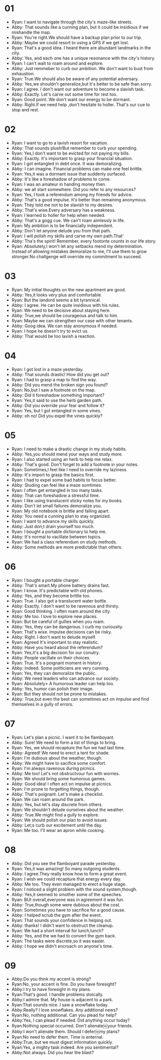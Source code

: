 # 01
- Ryan: I want to navigate through the city's maze-like streets.
- Abby: That sounds like a cunning plan, but it could be insidious if we mishandle the map.
- Ryan: You're right.We should have a backup plan prior to our trip.
- Abby: Maybe we could resort to using a GPS if we get lost.
- Ryan: That's a good idea. I heard there are abundant landmarks in the city.
- Abby: Yes, and each one has a unique resonance with the city's history.
- Ryan: I can't wait to roam around and explore.
- Abby: Just remmeber to curb our ambition. We don't want to bust from exhaustion.
- Ryan: True.We should also be aware of any potential adversary.
- Abby: Yes,we shouldn't generalize,but it's better to be safe than sorry.
- Ryan: I agree. I don't want our adventure to become a slavish task.
- Abby: Exactly. Let's carve out some time for rest too.
- Ryan: Good point. We don't want our energy to be dormant.
- Abby: Right.If we need help ,don't hesitate to holler. That's our cue to stop and rest.

# 02
- Ryan: I want to go to a lavish resort for vacation.
- Abby: That sounds plush!But remember to curb your spending.
- Ryan: Yes,I don't want to be evicted for not paying my bills.
- Abby: Exactly. It's important to grasp your financial situation.
- Ryan: I got entangled in debt once. It was demoralizing.
- Abby: I can imagine. Financial problems can make one feel brittle.
- Ryan: Yes,it was a dormant issue that suddenly surfaced.
- Abby: It's like a foreshadow of problems to come.
- Ryan: I was an amateur in handing money then.
- Abby: we all start somewhere. Did you refer to any resources?
- Ryan: Yes, I took a referendum among my friends for advice.
- Abby: That's a good impulse. It's better than remaining anonymous.
- Ryan: They told me not to be slavish to my desires.
- Abby: That's wise.Every adversary has a weakness.
- Ryan: I learned to holler for help when needed.
- Abby: That's a gogg cue. We can't roam aimlessly in life.
- Ryan: My ambition is to be financially independent.
- Abby: Don't let anyone delude you from that path.
- Ryan: I will polish my skills and carve my own path.That'
- Abby: Tha's the spirit! Remember, every footonte counts in our life story.
- Ryan: Absolutely,I won't let any setbacks mend my determination. Instead of allowing mistakes  demoralize to me, I'll use them to grow stronger.No challgenge will override  my commitment to succeed.


# 03
- Ryan: My initial thoughts on the new apartment are good.
- Abby: Yes,it looks very plus and comfortable.
- Ryan: But the landord seems a bit tyrannical.
- Abby: I agree. He can be quite insidious with his rules.
- Ryan: We need to be decisive about staying here.
- Abby: True,we should be courageous and talk to him.
- Ryan: Maybe we can strengthen our case with other tenants.
- Abby: Goog idea. We can stay anonymous if needed.
- Ryan: I hope he doesn't try to evict us.
- Abby: That would be too lavish a reaction.

# 04
- Ryan: I got lost in a maze yesterday.
- Abby: That sounds drastic! How did you get out?
- Ryan: I had to grasp a map to find the way.
- Abby: Did you mend the broken sign you found?
- Ryan: No,but I saw a footnote on the map.
- Abby: Did it foreshadow something important?
- Ryan: Yes,it said to use the herb garden path.
- Abby: Did you override your fear and follow it?
- Ryan: Yes, but I got entangled in some vines.
- Abby: oh no! Did you expel the vines quickly?


# 05
- Ryan: I need to make a drastic change in my study habits.
- Abby:  Yes,you should mend your ways and study more.
- Ryan: I also started using an herb to help me relax.
- Abby: That's good. Don't forget to add  a footnote in your notes.
- Ryan:  Sometimes,I feel like I need to override my laziness.
- Abby:  It's import to grasp the basics first.
- Ryan: I had to expel some bad habits to focus better.
- Abby:  Studing can feel like a maze somtimes.
- Ryan: I often get entangled in too many tasks.
- Abby:  That can foreshadow a stressful time.
- Ryan: I like using translucent sticky notes for my books.
- Abby: Don't let small failures demoralize you.
- Ryan: My old notebook is brittle and falling apart.
- Abby: You need a cunning plan to stay organized.
- Ryan: I want to advance my skills quickly.
- Abby: Just don;t drain yourself too much.
- Ryan: I bought a portable dictionary to help me.
- Abby: It's normal to vacillate between topics.
- Ryan: We had a class referendum on study methods.
- Abby: Some methods are more predictable than others.

# 06
- Ryan: I bought a portable charger.
- Abby:  That's smart.My phone battery drains fast.
- Ryan:  I know. It's predictable with old phones.
- Abby: Yes, and they become brittle too.
- Ryan: True. I also got a translucent water bottle.
- Abby: Exactly. I don't want to be ravenous and thirsty.
- Ryan:  Good thinking. I often roam around the city.
- Abby: Me too. I love to explore new places.
- Ryan:  But be careful of gullies when you roam.
- Abby: Yes, they can be dangerous. I curb my curiousity.
- Ryan: That's wise. Impulse decisions can be risky.
- Abby: Right. I don't want to delude myself.
- Ryan: Agreed It's important to stay realistic.
- Abby: Have you heard about the referendum?
- Ryan: Yes,it's a big decision for our conutry.
- Abby: People vacillate on their choices.
- Ryan: True. It's a poignant moment in history.
- Abby:  Indeed. Some politicians are very cunning.
- Ryan: Yes, they can demoralize the public.
- Abby: We need leaders who can advance our society.
- Ryan: Absolutely> A humorous leader can help too.
- Abby: Yes, humor can polish their image.
- Ryan: But they should not be prone to mistakes.
- Abby:  True,but even the best can sometimes act on impulse and find themselves in a gully of errors.

# 07

- Ryan: Let's plan a picnic. I want it to be flamboyant.
- Abby: Sure! We need to form a list of things to bring.
- Ryan: Yes, we should recapture the fun we had last time.
- Abby: Agreed! We need to erect a tent for shade.
- Ryan: I'm dubious about the weather, though.
- Abby:  We might have to sacifice some comfort.
- Ryan: I'm always ravenous during picnics.
- Abby: Me too! Let's not obstructvour fun with worries.
- Ryan: We should bring some humorous games.
- Abby: Good idea! I often act on impulse at picnics.
- Ryan: I'm prone to forgetting things, though.
- Abby: That's  poignant. Let's make a checklist.
- Ryan: We can roam around the park.
- Abby: Yes, but let's stay discrete from others.
- Ryan:  We shouldn't delude ourselves about the weather.
- Abby: True.We might find a gully to explore.
- Ryan: We should polish our plan to avoid issues.
- Abby: Let;s curb our excitement until the day.
- Ryan: Me too. I'll wear an apron while cooking.



# 08

- Abby: Did you see the flamboyant parade yesterday.
- Ryan: Yes,it was amazing! So many outgoing students.
- Abby: I agree.They really know how to form a great event.
- Ryan: I wish we could recapture that energy every day.
- Abby: Me too. They even managed to erect a huge stage.
- Ryan: I noticed a slight problem with the sound system,though.
- Abby: Yes,it seemed to smother some of the speeches.
- Ryan: BUt overall,everyone was in agreement it was fun.
- Abby: True,though some were dubious about the cost.
- Ryan: Sometimes you have to sacrifice for a good cause.
- Abby: I helped scrub the gym after the event.
- Ryan: That sounds your confidence in helping out.
- Abby: thanks! I didn't want to obstruct the cleanup.
- Ryan: We had a short interval for lunch,lunch?
- Abby: Yes, and the we had to convert the gym back.
- Ryan: The tasks were discrete,so it was easier.
- Abby: I hope we didn't encroach on anyone's time.


# 09
- Abby:Do you think my accent is strong? 
- Ryan:No, your accent is fine. Do you have foresight? 
- Abby:I try to have foresight in my plans. 
- Ryan:That's good. I handle problems stoically. 
- Abby:I admire that. My house is adjacent to a park. 
- Ryan:That sounds nice. I saw a snowflake today. 
- Abby:Really? I love snowflakes. Any additional news? 
- Ryan:No, nothing additional. Can you plead for help? 
- Abby:Yes, I can plead if needed. Did anything occur today? 
- Ryan:Nothing special occurred. Don't alienate￼your friends. 
- Abby:I won't alienate them. Should I defer￼my plans? 
- Ryan:No need to defer them. Time is enternal. 
- Abby:True, but we must digest information quickly. 
- Ryan:Yes, a mighty task indeed. Are you sentimental? 
- Abby:Not always. Did you hear the blast? 










